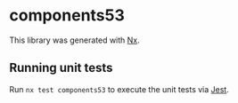 # components53

This library was generated with [Nx](https://nx.dev).

## Running unit tests

Run `nx test components53` to execute the unit tests via [Jest](https://jestjs.io).
